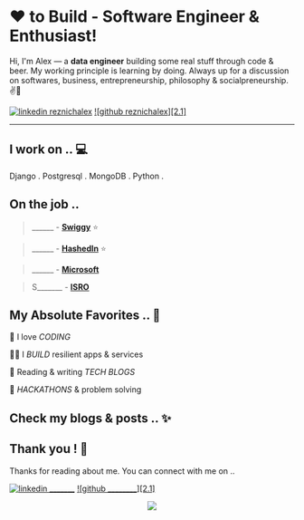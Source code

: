 <!-- Don't remove this --- https://github.com/reznichalex -->

<!-- links to social media icons -->
<!-- no need to change these -->

<!-- icons  -->

[1.1]: https://github.com/reznichalex/reznichalex/blob/master/assets/icons/icons8-linkedin-48.png (linkedin icon with padding)


<!-- links to my social media accounts -->

[1]: https://www.linkedin.com/in/ombharatiya
[2]: https://www.github.com/ombharatiya
[3]: https://www.twitter.com/ombharatiya
[4]: http://www.medium.com/@ombharatiya
[5]: https://stackoverflow.com/users/8454203/om-bharatiya
[6]: http://dev.to/ombharatiya

<!-- Don't remove this --- https://github.com/reznichalex -->




<!-- section - intro -->
<!--#### **SDE** @ **HashedIn | Microsoft | ISRO** -->

# ❤ to Build - Software Engineer & Enthusiast!


Hi, I'm Alex — a **data engineer** building some real stuff through code & beer. My working principle is learning by doing. Always up for a discussion on  softwares, business, entrepreneurship, philosophy & socialpreneurship. ✌💖

<!-- section - intro -->

<!-- section - social media icons -->

[![linkedin reznichalex][1.1]][1]
[![github reznichalex][2.1]][2]


<!-- section - social media icons -->

 ---

<!-- section - skills -->

## I work on .. 💻

Django . Postgresql . MongoDB . Python . 

<!-- section - skills -->

<!-- section - job details -->

## On the job .. 

> ______ - [**Swiggy**](https://bytes.____.com/)  ⭐

> ______ - [**HashedIn**](https://___.com)  ⭐

> ______ - [**Microsoft**](https://_____.___.com/en-us)

> S_______ - [**ISRO**](https://www.___.___.in)


<!-- section - job details -->


<!-- section - interests -->

## My Absolute Favorites .. 💖

🦄 I love _CODING_

👨‍💻 I _BUILD_ resilient apps & services

📰 Reading & writing _TECH BLOGS_

🍕 _HACKATHONS_ & problem solving

<!-- section - interests -->

<!-- section - blogs -->

## Check my blogs & posts .. ✨



## Thank you ! 🙏

Thanks for reading about me. You can connect with me on ..

<!-- section - social media icons -->

[![linkedin _______][1.1]][1]
[![github ________][2.1]][2]


<!-- section - social media icons -->

<p align='center'>
<img align='center' src="https://visitor-badge.glitch.me/badge?page_id=ombharatiya.visitor-badge">
 <p/>
